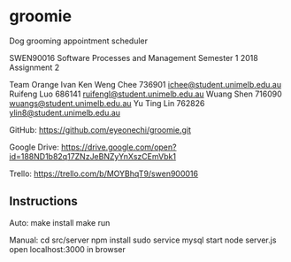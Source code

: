 # groomie
Dog grooming appointment scheduler

SWEN90016 Software Processes and Management
Semester 1 2018
Assignment 2

Team Orange
Ivan Ken Weng Chee  736901  ichee@student.unimelb.edu.au
Ruifeng Luo         686141  ruifengl@student.unimelb.edu.au
Wuang Shen          716090  wuangs@student.unimelb.edu.au
Yu Ting Lin         762826  ylin8@student.unimelb.edu.au

GitHub:
https://github.com/eyeonechi/groomie.git

Google Drive:
https://drive.google.com/open?id=188ND1b82q17ZNzJeBNZyYnXszCEmVbk1

Trello:
https://trello.com/b/MOYBhqT9/swen900016

## Instructions
Auto:
make install
make run

Manual:
cd src/server
npm install
sudo service mysql start
node server.js
open localhost:3000 in browser
